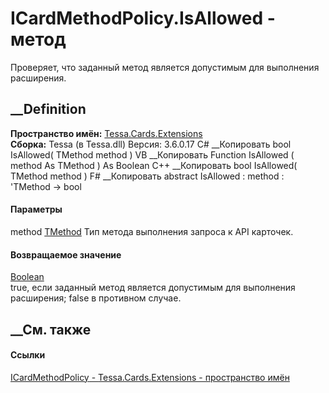 # ICardMethodPolicy<TMethod>.IsAllowed - метод
Проверяет, что заданный метод является допустимым для выполнения расширения.
##  __Definition
 **Пространство имён:** [Tessa.Cards.Extensions](N_Tessa_Cards_Extensions.htm)  
 **Сборка:** Tessa (в Tessa.dll) Версия: 3.6.0.17
C# __Копировать
     bool IsAllowed(
    	TMethod method
    )
VB __Копировать
     Function IsAllowed ( 
    	method As TMethod
    ) As Boolean
C++ __Копировать
     bool IsAllowed(
    	TMethod method
    )
F# __Копировать
     abstract IsAllowed : 
            method : 'TMethod -> bool 
#### Параметры
method [TMethod](T_Tessa_Cards_Extensions_ICardMethodPolicy_1.htm)
    Тип метода выполнения запроса к API карточек.
#### Возвращаемое значение
[Boolean](https://learn.microsoft.com/dotnet/api/system.boolean)  
true, если заданный метод является допустимым для выполнения расширения; false
в противном случае.
## __См. также
#### Ссылки
[ICardMethodPolicy<TMethod> \-
](T_Tessa_Cards_Extensions_ICardMethodPolicy_1.htm)
[Tessa.Cards.Extensions - пространство имён](N_Tessa_Cards_Extensions.htm)
